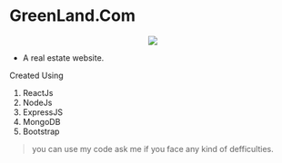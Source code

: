 <h1>GreenLand.Com</h1>

<p align="center">
  <image src="https://media2.giphy.com/media/l0IylQoMkcbZUbtKw/giphy.gif?cid=ecf05e47b3rmeqgmnlrs1o6vszzt9cfz6t5jdedpkrunft4w&rid=giphy.gif&ct=g">
</p>

- A real estate website.

Created Using 
1. ReactJs
2. NodeJs
3. ExpressJS
4. MongoDB
5. Bootstrap
  
> you can use my code ask me if you face any kind of defficulties.
